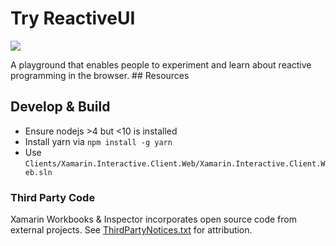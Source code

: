 # Try ReactiveUI

<a href="https://reactiveui.net/slack">
  <img src="https://img.shields.io/badge/chat-slack-blue.svg">
</a>
  
A playground that enables people to experiment and learn about reactive programming in the browser. ## Resources

## Develop & Build

- Ensure nodejs >4 but <10 is installed
- Install yarn via `npm install -g yarn`
- Use `Clients/Xamarin.Interactive.Client.Web/Xamarin.Interactive.Client.Web.sln`

### Third Party Code

Xamarin Workbooks & Inspector incorporates open source code from external
projects. See [ThirdPartyNotices.txt](ThirdPartyNotices.txt) for attribution.
